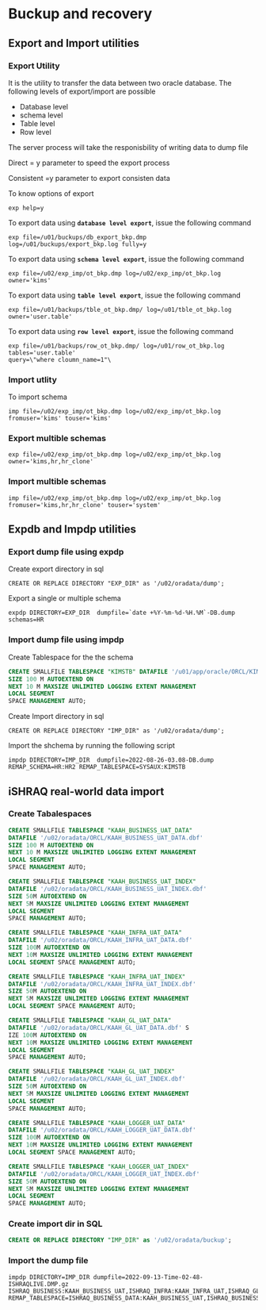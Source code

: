 # Buckup and recovery

## Export and Import utilities
### Export Utility
It is the utility to transfer the data between two oracle database. The following levels of export/import are possible
- Database level
- schema level
- Table level
- Row level

The server process will take the responisbility of writing data to dump file 

Direct = y parameter to speed the export process

Consistent  =y parameter to export consisten data

To know options of export 
```shell
exp help=y
```

To export data using **`database level export`**, issue the following command
```shell
exp file=/u01/buckups/db_export_bkp.dmp log=/u01/buckups/export_bkp.log fully=y
```

To export data using **`schema level export`**, issue the following command
```shell
exp file=/u02/exp_imp/ot_bkp.dmp log=/u02/exp_imp/ot_bkp.log owner='kims'
```

To export data using **`table level export`**, issue the following command
```shell
exp file=/u01/backups/tble_ot_bkp.dmp/ log=/u01/tble_ot_bkp.log owner='user.table'
```
To export data using **`row level export`**, issue the following command
```shell
exp file=/u01/backups/row_ot_bkp.dmp/ log=/u01/row_ot_bkp.log tables='user.table'
query=\"where cloumn_name=1"\
```
### Import utlity

To import schema
```shell
imp file=/u02/exp_imp/ot_bkp.dmp log=/u02/exp_imp/ot_bkp.log fromuser='kims' touser='kims'

```

 ### Export multible schemas
 ```shell
exp file=/u02/exp_imp/ot_bkp.dmp log=/u02/exp_imp/ot_bkp.log owner='kims,hr,hr_clone'
```
### Import multible schemas
```shell
imp file=/u02/exp_imp/ot_bkp.dmp log=/u02/exp_imp/ot_bkp.log fromuser='kims,hr,hr_clone' touser='system'

```
## Expdb and Impdp utilities

### Export dump file using expdp
Create export directory in sql 
```shell
CREATE OR REPLACE DIRECTORY "EXP_DIR" as '/u02/oradata/dump';
```
Export a single or multiple schema

```shell
expdp DIRECTORY=EXP_DIR  dumpfile=`date +%Y-%m-%d-%H.%M`-DB.dump   schemas=HR
```

### Import dump file using impdp

Create Tablespace for the the schema
```sql
CREATE SMALLFILE TABLESPACE "KIMSTB" DATAFILE '/u01/app/oracle/ORCL/KIMSTB.dbf'
SIZE 100 M AUTOEXTEND ON
NEXT 10 M MAXSIZE UNLIMITED LOGGING EXTENT MANAGEMENT 
LOCAL SEGMENT 
SPACE MANAGEMENT AUTO;
```

Create Import directory in sql 
```shell
CREATE OR REPLACE DIRECTORY "IMP_DIR" as '/u02/oradata/dump';
```

Import the shchema by running the following script
```shell
impdp DIRECTORY=IMP_DIR  dumpfile=2022-08-26-03.08-DB.dump  REMAP_SCHEMA=HR:HR2 REMAP_TABLESPACE=SYSAUX:KIMSTB
```


## iSHRAQ real-world data import
### Create Tabalespaces
```sql title="KAAH_BUSINESS_UAT_DATA"
CREATE SMALLFILE TABLESPACE "KAAH_BUSINESS_UAT_DATA" 
DATAFILE '/u02/oradata/ORCL/KAAH_BUSINESS_UAT_DATA.dbf' 
SIZE 100 M AUTOEXTEND ON
NEXT 10 M MAXSIZE UNLIMITED LOGGING EXTENT MANAGEMENT 
LOCAL SEGMENT 
SPACE MANAGEMENT AUTO;
```

```sql title="KAAH_BUSINESS_UAT_INDEX"
CREATE SMALLFILE TABLESPACE "KAAH_BUSINESS_UAT_INDEX" 
DATAFILE '/u02/oradata/ORCL/KAAH_BUSINESS_UAT_INDEX.dbf' 
SIZE 50M AUTOEXTEND ON 
NEXT 5M MAXSIZE UNLIMITED LOGGING EXTENT MANAGEMENT 
LOCAL SEGMENT 
SPACE MANAGEMENT AUTO;
```
```sql title="KAAH_INFRA_UAT_DATA
CREATE SMALLFILE TABLESPACE "KAAH_INFRA_UAT_DATA" 
DATAFILE '/u02/oradata/ORCL/KAAH_INFRA_UAT_DATA.dbf' 
SIZE 100M AUTOEXTEND ON 
NEXT 10M MAXSIZE UNLIMITED LOGGING EXTENT MANAGEMENT 
LOCAL SEGMENT SPACE MANAGEMENT AUTO; 
```
```sql title="KAAH_INFRA_UAT_INDEX"
CREATE SMALLFILE TABLESPACE "KAAH_INFRA_UAT_INDEX" 
DATAFILE '/u02/oradata/ORCL/KAAH_INFRA_UAT_INDEX.dbf' 
SIZE 50M AUTOEXTEND ON 
NEXT 5M MAXSIZE UNLIMITED LOGGING EXTENT MANAGEMENT 
LOCAL SEGMENT SPACE MANAGEMENT AUTO;
```
```sql title="KAAH_GL_UAT_DATA"
CREATE SMALLFILE TABLESPACE "KAAH_GL_UAT_DATA" 
DATAFILE '/u02/oradata/ORCL/KAAH_GL_UAT_DATA.dbf' S
IZE 100M AUTOEXTEND ON 
NEXT 10M MAXSIZE UNLIMITED LOGGING EXTENT MANAGEMENT 
LOCAL SEGMENT 
SPACE MANAGEMENT AUTO; 
```
```sql title="KAAH_GL_UAT_INDEX"
CREATE SMALLFILE TABLESPACE "KAAH_GL_UAT_INDEX" 
DATAFILE '/u02/oradata/ORCL/KAAH_GL_UAT_INDEX.dbf' 
SIZE 50M AUTOEXTEND ON 
NEXT 5M MAXSIZE UNLIMITED LOGGING EXTENT MANAGEMENT 
LOCAL SEGMENT 
SPACE MANAGEMENT AUTO;
```
```sql title="KAAH_LOGGER_UAT_DATA"
CREATE SMALLFILE TABLESPACE "KAAH_LOGGER_UAT_DATA" 
DATAFILE '/u02/oradata/ORCL/KAAH_LOGGER_UAT_DATA.dbf' 
SIZE 100M AUTOEXTEND ON 
NEXT 10M MAXSIZE UNLIMITED LOGGING EXTENT MANAGEMENT 
LOCAL SEGMENT SPACE MANAGEMENT AUTO; 
```
```sql title="KAAH_LOGGER_UAT_INDEX"
CREATE SMALLFILE TABLESPACE "KAAH_LOGGER_UAT_INDEX" 
DATAFILE '/u02/oradata/ORCL/KAAH_LOGGER_UAT_INDEX.dbf' 
SIZE 50M AUTOEXTEND ON 
NEXT 5M MAXSIZE UNLIMITED LOGGING EXTENT MANAGEMENT 
LOCAL SEGMENT 
SPACE MANAGEMENT AUTO;
```

### Create import dir in SQL
```sql
CREATE OR REPLACE DIRECTORY "IMP_DIR" as '/u02/oradata/buckup';
```

### Import the dump file 
```shell
impdp DIRECTORY=IMP_DIR dumpfile=2022-09-13-Time-02-48-ISHRAQLIVE.DMP.gz ISHRAQ_BUSINESS:KAAH_BUSINESS_UAT,ISHRAQ_INFRA:KAAH_INFRA_UAT,ISHRAQ_GL:KAAH_GL_UAT,ISHRAQ_LOGGER:KAAH_LOGGER_UAT REMAP_TABLESPACE=ISHRAQ_BUSINESS_DATA:KAAH_BUSINESS_UAT,ISHRAQ_BUSINESS_INDEX:KAAH_BUSINESS_UAT_INDEX,ISHRAQ_GL_DATA:KAAH_GL_UAT_DATA,ISHRAQ_GL_INDEX:KAAH_GL_UAT_INDEX,ISHRAQ_INFRA_DATA:KAAH_INFRA_UAT_DATA,ISHRAQ_INFRA_INDEX:KAAH_INFRA_UAT_INDEX,ISHRAQ_LOGGER_DATA:KAAH_LOGGER_UAT_DATA,ISHRAQ_LOGGER_INDEX:KAAH_LOGGER_UAT_INDEX
```